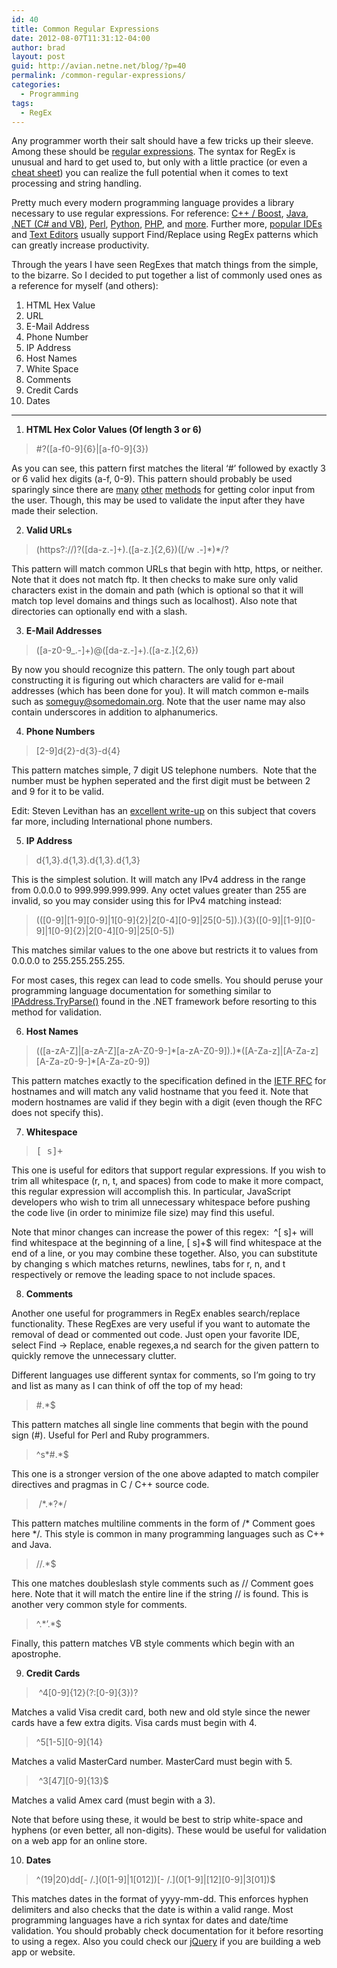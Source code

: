 ```yaml
---
id: 40
title: Common Regular Expressions
date: 2012-08-07T11:31:12-04:00
author: brad
layout: post
guid: http://avian.netne.net/blog/?p=40
permalink: /common-regular-expressions/
categories:
  - Programming
tags:
  - RegEx
---
```

Any programmer worth their salt should have a few tricks up their sleeve. Among these should be [regular expressions](http://en.wikipedia.org/wiki/Regular_expression). The syntax for RegEx is unusual and hard to get used to, but only with a little practice (or even a [cheat sheet](http://www.cheatography.com/davechild/cheat-sheets/regular-expressions/)) you can realize the full potential when it comes to text processing and string handling.

<!--more-->

Pretty much every modern programming language provides a library necessary to use regular expressions. For reference: [C++ / Boost](http://www.boost.org/doc/libs/1_50_0/libs/regex/doc/html/index.html), [Java](http://docs.oracle.com/javase/6/docs/api/java/util/regex/package-summary.html), [.NET (C# and VB)](http://msdn.microsoft.com/en-us/library/system.text.regularexpressions.regex.aspx), [Perl](http://perldoc.perl.org/perlre.html#Regular-Expressions), [Python](http://docs.python.org/library/re.html), [PHP](http://php.net/manual/en/function.preg-match.php), and [more](http://en.wikipedia.org/wiki/Comparison_of_regular_expression_engines). Further more, [popular IDEs](http://www.microsoft.com/visualstudio/en-us) and [Text Editors](http://www.textpad.com/) usually support Find/Replace using RegEx patterns which can greatly increase productivity.

Through the years I have seen RegExes that match things from the simple, to the bizarre. So I decided to put together a list of commonly used ones as a reference for myself (and others):

  1. HTML Hex Value
  2. URL
  3. E-Mail Address
  4. Phone Number
  5. IP Address
  6. Host Names
  7. White Space
  8. Comments
  9. Credit Cards
 10. Dates

* * *

1. **HTML Hex Color Values (Of length 3 or 6)**

> #?([a-f0-9]{6}|[a-f0-9]{3})

As you can see, this pattern first matches the literal ‘#’ followed by exactly 3 or 6 valid hex digits (a-f, 0-9). This pattern should probably be used sparingly since there are [many](http://acko.net/blog/farbtastic-jquery-color-picker-plug-in/) [other](http://msdn.microsoft.com/en-us/library/system.windows.forms.colordialog.aspx) [methods](http://jscolor.com/) for getting color input from the user. Though, this may be used to validate the input after they have made their selection.

2. **Valid URLs**

> (https?://)?([da-z.-]+).([a-z.]{2,6})([/w .-]\*)\*/?

This pattern will match common URLs that begin with http, https, or neither. Note that it does not match ftp. It then checks to make sure only valid characters exist in the domain and path (which is optional so that it will match top level domains and things such as localhost). Also note that directories can optionally end with a slash.

3. **E-Mail Addresses**

> ([a-z0-9_.-]+)@([da-z.-]+).([a-z.]{2,6})

By now you should recognize this pattern. The only tough part about constructing it is figuring out which characters are valid for e-mail addresses (which has been done for you). It will match common e-mails such as someguy@somedomain.org. Note that the user name may also contain underscores in addition to alphanumerics.

4. **Phone Numbers**

> [2-9]d{2}-d{3}-d{4}

This pattern matches simple, 7 digit US telephone numbers.  Note that the number must be hyphen seperated and the first digit must be between 2 and 9 for it to be valid.

Edit: Steven Levithan has an [excellent write-up](http://blog.stevenlevithan.com/archives/validate-phone-number) on this subject that covers far more, including International phone numbers.

5. **IP Address**

> d{1,3}.d{1,3}.d{1,3}.d{1,3}

This is the simplest solution. It will match any IPv4 address in the range from 0.0.0.0 to 999.999.999.999. Any octet values greater than 255 are invalid, so you may consider using this for IPv4 matching instead:

> ((\[0-9]|[1-9\]\[0-9\]|1\[0-9]{2}|2[0-4\]\[0-9\]|25\[0-5]).){3}([0-9]|[1-9\]\[0-9\]|1\[0-9]{2}|2[0-4\]\[0-9\]|25[0-5])

This matches similar values to the one above but restricts it to values from 0.0.0.0 to 255.255.255.255.

For most cases, this regex can lead to code smells. You should peruse your programming language documentation for something similar to [IPAddress.TryParse()](http://msdn.microsoft.com/en-us/library/system.net.ipaddress.tryparse) found in the .NET framework before resorting to this method for validation.

6. **Host Names**

> ((\[a-zA-Z]|[a-zA-Z\]\[a-zA-Z0-9-\]\*\[a-zA-Z0-9]).)\*([A-Za-z]|[A-Za-z\]\[A-Za-z0-9-\]*[A-Za-z0-9])

This pattern matches exactly to the specification defined in the [IETF RFC](http://tools.ietf.org/html/rfc952) for hostnames and will match any valid hostname that you feed it. Note that modern hostnames are valid if they begin with a digit (even though the RFC does not specify this).

7. **Whitespace**

> <tt>[ s]+</tt>

This one is useful for editors that support regular expressions. If you wish to trim all whitespace (r, n, t, and spaces) from code to make it more compact, this regular expression will accomplish this. In particular, JavaScript developers who wish to trim all unnecessary whitespace before pushing the code live (in order to minimize file size) may find this useful.

Note that minor changes can increase the power of this regex:  ^[ s]+ will find whitespace at the beginning of a line, [ s]+$ will find whitespace at the end of a line, or you may combine these together. Also, you can substitute by changing s which matches returns, newlines, tabs for r, n, and t respectively or remove the leading space to not include spaces.

8. **Comments**

Another one useful for programmers in RegEx enables search/replace functionality. These RegExes are very useful if you want to automate the removal of dead or commented out code. Just open your favorite IDE, select Find -> Replace, enable regexes,a nd search for the given pattern to quickly remove the unnecessary clutter.

Different languages use different syntax for comments, so I’m going to try and list as many as I can think of off the top of my head:

> #.*$

This pattern matches all single line comments that begin with the pound sign (#). Useful for Perl and Ruby programmers.

> ^s\*#.\*$

This one is a stronger version of the one above adapted to match compiler directives and pragmas in C / C++ source code.

>  /\*.\*?*/

This pattern matches multiline comments in the form of /\* Comment goes here \*/. This style is common in many programming languages such as C++ and Java.

> //.*$

This one matches doubleslash style comments such as // Comment goes here. Note that it will match the entire line if the string // is found. This is another very common style for comments.

> ^.\*’.\*$

Finally, this pattern matches VB style comments which begin with an apostrophe.

9. **Credit Cards**

>  ^4[0-9]{12}(?:[0-9]{3})?

Matches a valid Visa credit card, both new and old style since the newer cards have a few extra digits. Visa cards must begin with 4.

> ^5\[1-5\]\[0-9\]{14}

Matches a valid MasterCard number. MasterCard must begin with 5.

>  ^3\[47\]\[0-9\]{13}$

Matches a valid Amex card (must begin with a 3).

Note that before using these, it would be best to strip white-space and hyphens (or even better, all non-digits). These would be useful for validation on a web app for an online store.

10. **Dates**

> ^(19|20)dd\[- /.\](0\[1-9]|1\[012])[- /.\](0[1-9]|[12\]\[0-9\]|3[01])$

This matches dates in the format of yyyy-mm-dd. This enforces hyphen delimiters and also checks that the date is within a valid range. Most programming languages have a rich syntax for dates and date/time validation. You should probably check documentation for it before resorting to using a regex. Also you could check our [jQuery](http://jqueryui.com/demos/datepicker/) if you are building a web app or website.
